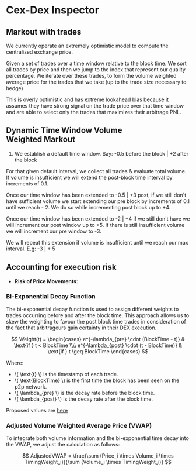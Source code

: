 # Cex-Dex Inspector

## Markout with trades

We currently operate an extremely optimistic model to compute the centralized exchange price.

Given a set of trades over a time window relative to the block time. We sort all trades by price and then we jump to the index that represent our quality percentage. We iterate over these trades, to form the volume weighted average price for the trades that we take (up to the trade size necessary to hedge)

This is overly optimistic and has extreme lookahead bias because it assumes they have strong signal on the trade price over that time window and are able to select only the trades that maximizes their arbitrage PNL.

## Dynamic Time Window Volume Weighted Markout

1. We establish a default time window. Say: -0.5 before the block | +2 after the block

For that given default interval, we collect all trades & evaluate total volume. If volume is insufficient we will extend the post-block time interval by increments of 0.1.

Once our time window has been extended to -0.5 | +3 post, if we still don't have sufficient volume we start extending our pre block by increments of 0.1 until we reach - 2. We do so while incrementing post block up to +4.

Once our time window has been extended to -2 | +4 if we still don't have we will increment our post window up to +5. If there is still insufficient volume we will increment our pre window to -3.

We will repeat this extension if volume is insufficient until we reach our max interval. E.g: -3 | + 5

## Accounting for execution risk

- **Risk of Price Movements**:

### Bi-Exponential Decay Function

The bi-exponential decay function is used to assign different weights to trades occurring before and after the block time. This approach allows us to skew the weighting to favour the post block time trades in consideration of the fact that arbitrageurs gain certainty in their DEX execution.


$$
Weight(t) =
\begin{cases}
e^{-\lambda_{pre} \cdot (BlockTime - t)} & \text{if } t < BlockTime \\\\
e^{-\lambda_{post} \cdot (t - BlockTime)} & \text{if } t \geq BlockTime
\end{cases}
$$

Where:

- \\( \text{t} \\) is the timestamp of each trade.
- \\( \text{BlockTime} \\) is the first time the block has been seen on the p2p network.
- \\( \lambda\_{pre} \\) is the decay rate before the block time.
- \\( \lambda\_{post} \\) is the decay rate after the block time.


Proposed values are [here](https://www.desmos.com/calculator/7ktqmde9ab)


### Adjusted Volume Weighted Average Price (VWAP)

To integrate both volume information and the bi-exponential time decay into the VWAP, we adjust the calculation as follows:

$$
AdjustedVWAP = \frac{\sum (Price_i \times Volume_i \times TimingWeight_i)}{\sum (Volume_i \times TimingWeight_i)}
$$


